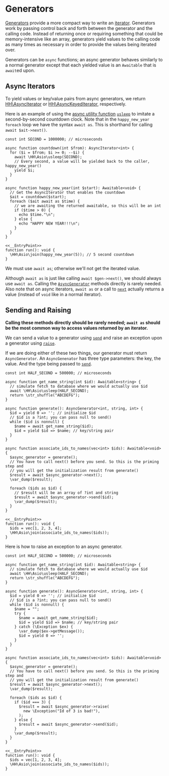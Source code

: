 # Generators

[Generators](http://php.net/manual/en/language.generators.overview.php) provide a more compact way to write an
[iterator](http://php.net/manual/en/language.oop5.iterations.php). Generators work by passing control back and forth between the
generator and the calling code. Instead of returning once or requiring something that could be memory-intensive like an array, generators
yield values to the calling code as many times as necessary in order to provide the values being iterated over.

Generators can be `async` functions; an async generator behaves similarly to a normal generator except that each yielded value is an
`Awaitable` that is `await`ed upon.

## Async Iterators

To yield values or key/value pairs from async generators, we return [HH\AsyncIterator](/docs/apis/interface/HH.AsyncIterator/) or
[HH\AsyncKeyedIterator](/docs/apis/interface/HH.AsyncKeyedIterator/), respectively.

Here is an example of using the [async utility function](/docs/hack/asynchronous-operations/utility-functions)
[`usleep`](/docs/apis/function/HH.Asio.usleep/) to imitate a second-by-second countdown clock. Note that in the
`happy_new_year` `foreach` loop we have the syntax `await as`. This is shorthand for calling `await $ait->next()`.

```hack
const int SECOND = 1000000; // microseconds

async function countdown(int $from): AsyncIterator<int> {
  for ($i = $from; $i >= 0; --$i) {
    await \HH\Asio\usleep(SECOND);
    // Every second, a value will be yielded back to the caller, happy_new_year()
    yield $i;
  }
}

async function happy_new_year(int $start): Awaitable<void> {
  // Get the AsyncIterator that enables the countdown
  $ait = countdown($start);
  foreach ($ait await as $time) {
    // we are awaiting the returned awaitable, so this will be an int
    if ($time > 0) {
      echo $time."\n";
    } else {
      echo "HAPPY NEW YEAR!!!\n";
    }
  }
}

<<__EntryPoint>>
function run(): void {
  \HH\Asio\join(happy_new_year(5)); // 5 second countdown
}
```

We must use `await as`; otherwise we'll not get the iterated value.

Although `await as` is just like calling `await $gen->next()`, we should always use `await as`. Calling the
[`AsyncGenerator`](/docs/apis/class/HH.AsyncGenerator/) methods directly is rarely needed. Also note that on async iterators,
`await as` or a call to [`next`](/docs/apis/class/HH.AsyncGenerator/next/) actually returns a value (instead of `void` like in a normal iterator).

## Sending and Raising

**Calling these methods directly should be rarely needed; `await as` should be the most common way to access values returned by an iterator.**

We can send a value to a generator using [`send`](/docs/apis/class/HH.AsyncGenerator/send/) and raise an exception upon a
generator using [`raise`](/docs/apis/class/HH.AsyncGenerator/raise/).

If we are doing either of these two things, our generator must return `AsyncGenerator`. An `AsyncGenenator` has three type
parameters: the key, the value. And the type being passed to [`send`](/docs/apis/class/HH.AsyncGenerator/send/).

```hack
const int HALF_SECOND = 500000; // microseconds

async function get_name_string(int $id): Awaitable<string> {
  // simulate fetch to database where we would actually use $id
  await \HH\Asio\usleep(HALF_SECOND);
  return \str_shuffle("ABCDEFG");
}

async function generate(): AsyncGenerator<int, string, int> {
  $id = yield 0 => ''; // initialize $id
  // $id is a ?int; you can pass null to send()
  while ($id is nonnull) {
    $name = await get_name_string($id);
    $id = yield $id => $name; // key/string pair
  }
}

async function associate_ids_to_names(vec<int> $ids): Awaitable<void> {
  $async_generator = generate();
  // You have to call next() before you send. So this is the priming step and
  // you will get the initialization result from generate()
  $result = await $async_generator->next();
  \var_dump($result);

  foreach ($ids as $id) {
    // $result will be an array of ?int and string
    $result = await $async_generator->send($id);
    \var_dump($result);
  }
}

<<__EntryPoint>>
function run(): void {
  $ids = vec[1, 2, 3, 4];
  \HH\Asio\join(associate_ids_to_names($ids));
}
```

Here is how to raise an exception to an async generator.

```hack
const int HALF_SECOND = 500000; // microseconds

async function get_name_string(int $id): Awaitable<string> {
  // simulate fetch to database where we would actually use $id
  await \HH\Asio\usleep(HALF_SECOND);
  return \str_shuffle("ABCDEFG");
}

async function generate(): AsyncGenerator<int, string, int> {
  $id = yield 0 => ''; // initialize $id
  // $id is a ?int; you can pass null to send()
  while ($id is nonnull) {
    $name = "";
    try {
      $name = await get_name_string($id);
      $id = yield $id => $name; // key/string pair
    } catch (\Exception $ex) {
      \var_dump($ex->getMessage());
      $id = yield 0 => '';
    }
  }
}

async function associate_ids_to_names(vec<int> $ids): Awaitable<void> {
  $async_generator = generate();
  // You have to call next() before you send. So this is the priming step and
  // you will get the initialization result from generate()
  $result = await $async_generator->next();
  \var_dump($result);

  foreach ($ids as $id) {
    if ($id === 3) {
      $result = await $async_generator->raise(
        new \Exception("Id of 3 is bad!"),
      );
    } else {
      $result = await $async_generator->send($id);
    }
    \var_dump($result);
  }
}

<<__EntryPoint>>
function run(): void {
  $ids = vec[1, 2, 3, 4];
  \HH\Asio\join(associate_ids_to_names($ids));
}
```
